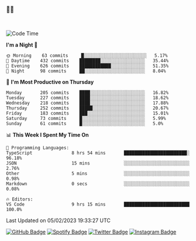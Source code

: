 ### 🤙🍺

<!-- <a href="https://github-readme-stats.vercel.app/api?username=hzak2xx&count_private=true&show_icons=true&theme=dracula">
  <img align="center" src="https://github-readme-stats.vercel.app/api?username=hzak2xx&count_private=true&show_icons=true&theme=dracula" />
</a>
</br> -->
</br>

<!--START_SECTION:waka-->
![Code Time](http://img.shields.io/badge/Code%20Time-2%2C153%20hrs%2020%20mins-blue)

**I'm a Night 🦉** 

```text
🌞 Morning    63 commits     █░░░░░░░░░░░░░░░░░░░░░░░░   5.17% 
🌆 Daytime    432 commits    ████████░░░░░░░░░░░░░░░░░   35.44% 
🌃 Evening    626 commits    ████████████░░░░░░░░░░░░░   51.35% 
🌙 Night      98 commits     ██░░░░░░░░░░░░░░░░░░░░░░░   8.04%

```
📅 **I'm Most Productive on Thursday** 

```text
Monday       205 commits    ████░░░░░░░░░░░░░░░░░░░░░   16.82% 
Tuesday      227 commits    ████░░░░░░░░░░░░░░░░░░░░░   18.62% 
Wednesday    218 commits    ████░░░░░░░░░░░░░░░░░░░░░   17.88% 
Thursday     252 commits    █████░░░░░░░░░░░░░░░░░░░░   20.67% 
Friday       183 commits    ███░░░░░░░░░░░░░░░░░░░░░░   15.01% 
Saturday     73 commits     █░░░░░░░░░░░░░░░░░░░░░░░░   5.99% 
Sunday       61 commits     █░░░░░░░░░░░░░░░░░░░░░░░░   5.0%

```


📊 **This Week I Spent My Time On** 

```text
💬 Programming Languages: 
TypeScript               8 hrs 54 mins       ████████████████████████░   96.18% 
JSON                     15 mins             ░░░░░░░░░░░░░░░░░░░░░░░░░   2.76% 
Other                    5 mins              ░░░░░░░░░░░░░░░░░░░░░░░░░   0.98% 
Markdown                 0 secs              ░░░░░░░░░░░░░░░░░░░░░░░░░   0.08%

🔥 Editors: 
VS Code                  9 hrs 15 mins       █████████████████████████   100.0%

```


 Last Updated on 05/02/2023 19:33:27 UTC
<!--END_SECTION:waka-->

[![GitHub Badge](https://img.shields.io/badge/GitHub-100000?style=for-the-badge&logo=github&logoColor=white)](https://github.com/hzak2xx)
[![Spotify Badge](https://img.shields.io/badge/Spotify-1ED760?&style=for-the-badge&logo=spotify&logoColor=white)](https://open.spotify.com/user/uf90s6sbbh75a1mt44clkhkvf)
[![Twitter Badge](https://img.shields.io/badge/Twitter-1DA1F2?style=for-the-badge&logo=twitter&logoColor=white)](https://twitter.com/hzak2xx)
[![Instagram Badge](https://img.shields.io/badge/Instagram-E4405F?style=for-the-badge&logo=instagram&logoColor=white)](https://www.instagram.com/hzak2xx/)
